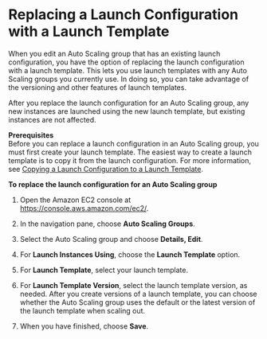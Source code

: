 # Replacing a Launch Configuration with a Launch Template<a name="replace-launch-config"></a>

When you edit an Auto Scaling group that has an existing launch configuration, you have the option of replacing the launch configuration with a launch template\. This lets you use launch templates with any Auto Scaling groups you currently use\. In doing so, you can take advantage of the versioning and other features of launch templates\. 

After you replace the launch configuration for an Auto Scaling group, any new instances are launched using the new launch template, but existing instances are not affected\. 

**Prerequisites**  
Before you can replace a launch configuration in an Auto Scaling group, you must first create your launch template\. The easiest way to create a launch template is to copy it from the launch configuration\. For more information, see [Copying a Launch Configuration to a Launch Template](copy-launch-config.md)\.

**To replace the launch configuration for an Auto Scaling group**

1. Open the Amazon EC2 console at [https://console\.aws\.amazon\.com/ec2/](https://console.aws.amazon.com/ec2/)\.

1. In the navigation pane, choose **Auto Scaling Groups**\.

1. Select the Auto Scaling group and choose **Details, Edit**\. 

1. For **Launch Instances Using**, choose the **Launch Template** option\.

1. For **Launch Template**, select your launch template\.

1. For **Launch Template Version**, select the launch template version, as needed\. After you create versions of a launch template, you can choose whether the Auto Scaling group uses the default or the latest version of the launch template when scaling out\.

1. When you have finished, choose **Save**\. 